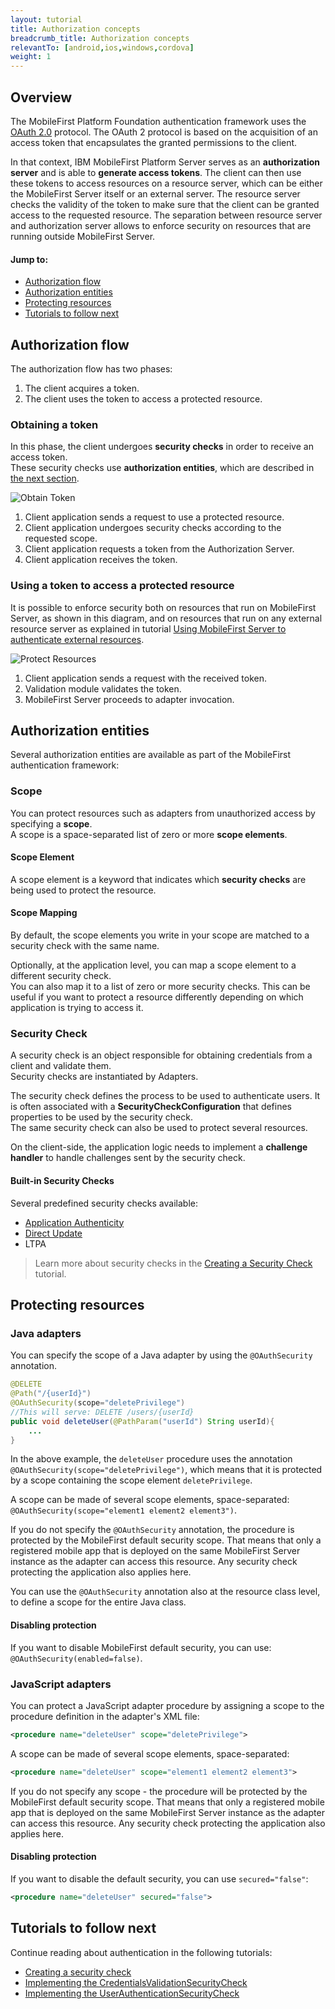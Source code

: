 ```yaml
---
layout: tutorial
title: Authorization concepts
breadcrumb_title: Authorization concepts
relevantTo: [android,ios,windows,cordova]
weight: 1
---
```


## Overview
The MobileFirst Platform Foundation authentication framework uses the [OAuth 2.0](http://oauth.net/) protocol. The OAuth 2 protocol is based on the acquisition of an access token that encapsulates the granted permissions to the client.  

In that context, IBM MobileFirst Platform Server serves as an **authorization server** and is able to **generate access tokens**. The client can then use these tokens to access resources on a resource server, which can be either the MobileFirst Server itself or an external server. The resource server checks the validity of the token to make sure that the client can be granted access to the requested resource. The separation between resource server and authorization server allows to enforce security on resources that are running outside MobileFirst Server.

#### Jump to:

* [Authorization flow](#authorization-flow)
* [Authorization entities](#authorization-entities)
* [Protecting resources](#protecting-resources)
* [Tutorials to follow next](#tutorials-to-follow-next)

## Authorization flow
The authorization flow has two phases:

1. The client acquires a token.
2. The client uses the token to access a protected resource.

### Obtaining a token
In this phase, the client undergoes **security checks** in order to receive an access token.  
These security checks use **authorization entities**, which are described in [the next section](#authorization-entities).  

![Obtain Token](auth-flow-1.jpg)

1. Client application sends a request to use a protected resource.
2. Client application undergoes security checks according to the requested scope.
3. Client application requests a token from the Authorization Server.
4. Client application receives the token.

### Using a token to access a protected resource
It is possible to enforce security both on resources that run on MobileFirst Server, as shown in this diagram, and on resources that run on any external resource server as explained in tutorial [Using MobileFirst Server to authenticate external resources](../../using-mobilefirst-server-authenticate-external-resources/).

![Protect Resources](auth-flow-2.jpg)

1. Client application sends a request with the received token.
2. Validation module validates the token.
3. MobileFirst Server proceeds to adapter invocation.

## Authorization entities
Several authorization entities are available as part of the MobileFirst authentication framework:

### Scope
You can protect resources such as adapters from unauthorized access by specifying a **scope**.  
A scope is a space-separated list of zero or more **scope elements**.

#### Scope Element
A scope element is a keyword that indicates which **security checks** are being used to protect the resource.

#### Scope Mapping
By default, the scope elements you write in your scope are matched to a security check with the same name.

Optionally, at the application level, you can map a scope element to a different security check.  
You can also map it to a list of zero or more security checks. This can be useful if you want to protect a resource differently depending on which application is trying to access it.

### Security Check
A security check is an object responsible for obtaining credentials from a client and validate them.  
Security checks are instantiated by Adapters.

The security check defines the process to be used to authenticate users. It is often associated with a **SecurityCheckConfiguration** that defines properties to be used by the security check.  
The same security check can also be used to protect several resources.

On the client-side, the application logic needs to implement a **challenge handler** to handle challenges sent by the security check.

#### Built-in Security Checks
Several predefined security checks available:

- [Application Authenticity](../application-authenticity/)
- [Direct Update](../../using-the-mfpf-sdk/direct-update)
- LTPA

> Learn more about security checks in the [Creating a Security Check](../creating-a-security-check/) tutorial.

## Protecting resources

### Java adapters
You can specify the scope of a Java adapter by using the `@OAuthSecurity` annotation.

```java
@DELETE
@Path("/{userId}")
@OAuthSecurity(scope="deletePrivilege")
//This will serve: DELETE /users/{userId}
public void deleteUser(@PathParam("userId") String userId){
    ...
}
```

In the above example, the `deleteUser` procedure uses the annotation `@OAuthSecurity(scope="deletePrivilege")`, which means that it is protected by a scope containing the scope element `deletePrivilege`.

A scope can be made of several scope elements, space-separated: `@OAuthSecurity(scope="element1 element2 element3")`.

If you do not specify the `@OAuthSecurity` annotation, the procedure is protected by the MobileFirst default security scope. That means that only a registered mobile app that is deployed on the same MobileFirst Server instance as the adapter can access this resource. Any security check protecting the application also applies here.

You can use the `@OAuthSecurity` annotation also at the resource class level, to define a scope for the entire Java class.

#### Disabling protection
If you want to disable MobileFirst default security, you can use: `@OAuthSecurity(enabled=false)`.

### JavaScript adapters
You can protect a JavaScript adapter procedure by assigning a scope to the procedure definition in the adapter's XML file:

```xml
<procedure name="deleteUser" scope="deletePrivilege">
```

A scope can be made of several scope elements, space-separated:

```xml
<procedure name="deleteUser" scope="element1 element2 element3">
```

If you do not specify any scope - the procedure will be protected by the MobileFirst default security scope. That means that only a registered mobile app that is deployed on the same MobileFirst Server instance as the adapter can access this resource. Any security check protecting the application also applies here.

#### Disabling protection
If you want to disable the default security, you can use `secured="false"`:

```xml
<procedure name="deleteUser" secured="false">
```

## Tutorials to follow next
Continue reading about authentication in the following tutorials:

* [Creating a security check](../creating-a-security-check)
* [Implementing the CredentialsValidationSecurityCheck](../credentials-validation)
* [Implementing the UserAuthenticationSecurityCheck](../user-authentication)
